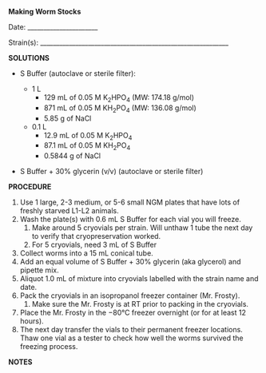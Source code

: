 ﻿**Making Worm Stocks**

Date: \_\_\_\_\_\_\_\_\_\_\_\_\_\_\_\_\_\_\_\_\_\_

Strain(s): \_\_\_\_\_\_\_\_\_\_\_\_\_\_\_\_\_\_\_\_\_\_\_\_\_\_\_\_\_\_\_\_\_\_\_\_\_\_\_\_\_\_\_\_\_\_\_\_\_\_\_\_\_\_\_\_\_\_\_


**SOLUTIONS**

- S Buffer (autoclave or sterile filter): 
  - 1 L
    - 129 mL of 0.05 M K<sub>2</sub>HPO<sub>4</sub> (MW: 174.18 g/mol)
    - 871 mL of 0.05 M KH<sub>2</sub>PO<sub>4</sub> (MW: 136.08 g/mol)
    - 5.85 g of NaCl
  - 0.1 L
    - 12.9 mL of 0.05 M K<sub>2</sub>HPO<sub>4</sub>
    - 87.1 mL of 0.05 M KH<sub>2</sub>PO<sub>4</sub>
    - 0.5844 g of NaCl

- S Buffer + 30% glycerin (v/v) (autoclave or sterile filter)


**PROCEDURE**

1. Use 1 large, 2-3 medium, or 5-6 small NGM plates that have lots of freshly starved L1-L2 animals. 
1. Wash the plate(s) with 0.6 mL S Buffer for each vial you will freeze. 
   1. Make around 5 cryovials per strain. Will unthaw 1 tube the next day to verify that cryopreservation worked. 
   1. For 5 cryovials, need 3 mL of S Buffer
1. Collect worms into a 15 mL conical tube.
1. Add an equal volume of S Buffer + 30% glycerin (aka glycerol) and pipette mix.
1. Aliquot 1.0 mL of mixture into cryovials labelled with the strain name and date. 
1. Pack the cryovials in an isopropanol freezer container (Mr. Frosty). 
   1. Make sure the Mr. Frosty is at RT prior to packing in the cryovials. 
1. Place the Mr. Frosty in the −80°C freezer overnight (or for at least 12 hours).
1. The next day transfer the vials to their permanent freezer locations. Thaw one vial as a tester to check how well the worms survived the freezing process. 


**NOTES**

